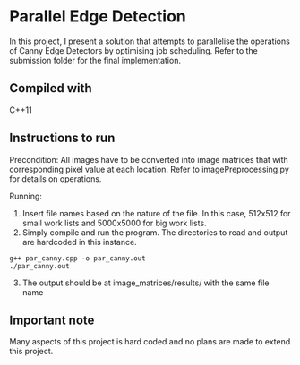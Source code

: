 # Parallel Edge Detection
In this project, I present a solution that attempts to parallelise the operations of Canny Edge Detectors by optimising job scheduling. Refer to the submission folder for the final implementation.

## Compiled with
C++11

## Instructions to run
Precondition: All images have to be converted into image matrices that with corresponding pixel value at each location. Refer to imagePreprocessing.py for details on operations.

Running: 
1) Insert file names based on the nature of the file. In this case, 512x512 for small work lists and 5000x5000 for big work lists. 
2) Simply compile and run the program. The directories to read and output are hardcoded in this instance.
```
g++ par_canny.cpp -o par_canny.out
./par_canny.out
```
3) The output should be at image_matrices/results/ with the same file name

## Important note
Many aspects of this project is hard coded and no plans are made to extend this project.